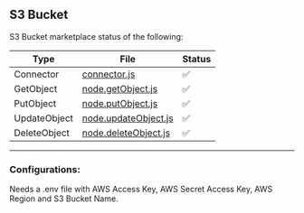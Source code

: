 ## S3 Bucket

S3 Bucket marketplace status of the following:

| Type | File | Status |
|--|--|--|
| Connector | [connector.js](./connector.js) | ✅ |
| GetObject | [node.getObject.js](./node.getObject.js) | ✅ |
| PutObject | [node.putObject.js](./node.putObject.js) | ✅ |
| UpdateObject | [node.updateObject.js](./node.updateObject.js) | ✅ |
| DeleteObject | [node.deleteObject.js](./node.deleteObject.js) | ✅ |

---

### Configurations:
Needs a .env file with AWS Access Key, AWS Secret Access Key, AWS Region and S3 Bucket Name. 
